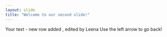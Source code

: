 ```yaml
---
layout: slide
title: "Welcome to our second slide!"
---
```

Your text - new row added , edited by Leena
Use the left arrow to go back!
